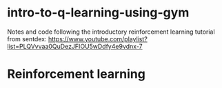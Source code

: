 # intro-to-q-learning-using-gym
Notes and code following the introductory reinforcement learning tutorial from sentdex: https://www.youtube.com/playlist?list=PLQVvvaa0QuDezJFIOU5wDdfy4e9vdnx-7

# Reinforcement learning

